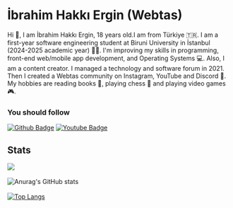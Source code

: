 # İbrahim Hakkı Ergin (Webtas)
Hi 👋, I am İbrahim Hakkı Ergin, 18 years old.I am from Türkiye 🇹🇷. I am a first-year software engineering student at Biruni University in İstanbul (2024-2025 academic year) 👨‍🎓. I'm improving my skills in programming, front-end web/mobile app development, and Operating Systems 💻. Also, I am a content creator. I managed a technology and software forum in 2021. Then I created a Webtas community on Instagram, YouTube and Discord 📱. My hobbies are reading books 📖, playing chess 🧠 and playing video games 🎮.<br>
### You should follow
[![Github Badge](https://img.shields.io/github/followers/06ergin06?style=social)](https://github.com/06ergin06)
[![Youtube Badge](https://img.shields.io/youtube/channel/subscribers/UCnu8zBv-6nGXLlxgsBYmksQ?style=social)](https://www.youtube.com/channel/@Webtas)
## Stats
![](https://komarev.com/ghpvc/?username=06ergin06&color=green)<br><br>
![Anurag's GitHub stats](https://github-readme-stats.vercel.app/api?username=06ergin06&show_icons=true&theme=dark)
<br><br>
[![Top Langs](https://github-readme-stats.vercel.app/api/top-langs/?username=06ergin06&layout=compact&theme=dark)](https://github.com/anuraghazra/github-readme-stats)<br>
